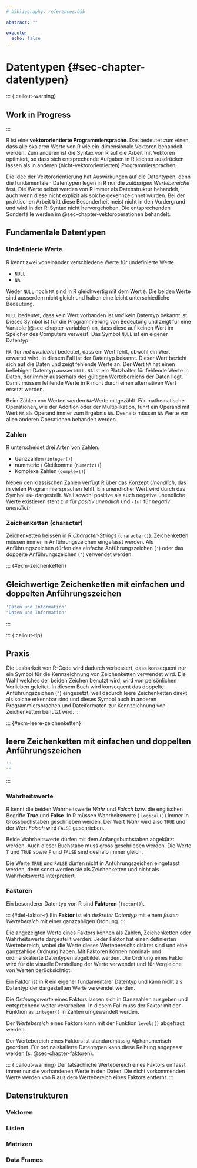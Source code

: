 ```yaml
---
# bibliography: references.bib

abstract: ""

execute: 
  echo: false
---
```

# Datentypen {#sec-chapter-datentypen}

::: {.callout-warning}
## Work in Progress
:::

R ist eine **vektororientierte Programmiersprache**. Das bedeutet zum einen, dass alle skalaren Werte von R wie ein-dimensionale Vektoren behandelt werden. Zum anderen ist die Syntax von R auf die Arbeit mit Vektoren optimiert, so dass sich entsprechende Aufgaben in R leichter ausdrücken lassen als in anderen (nicht-vektororientierten) Programmiersprachen.

Die Idee der Vektororientierung hat Auswirkungen auf die Datentypen, denn die fundamentalen Datentypen legen in R nur die *zulässigen Wertebereiche* fest. Die Werte selbst werden von R immer als Datenstruktur behandelt, auch wenn diese nicht explizit als solche gekennzeichnet wurden. Bei der praktischen Arbeit tritt diese Besonderheit meist nicht in den Vordergrund und wird in der R-Syntax nicht hervorgehoben. Die entsprechenden Sonderfälle werden im @sec-chapter-vektoroperationen behandelt.

## Fundamentale Datentypen


### Undefinierte Werte

R kennt zwei voneinander verschiedene Werte für undefinierte Werte. 

- `NULL` 
- `NA`

Weder `NULL` noch `NA` sind in R gleichwertig mit dem Wert `0`. Die beiden Werte sind ausserdem nicht gleich und haben eine leicht unterschiedliche Bedeutung.

`NULL` bedeutet, dass kein Wert vorhanden ist *und* kein Datentyp bekannt ist. Dieses Symbol ist für die Programmierung von Bedeutung und zeigt für eine Variable (@sec-chapter-variablen) an, dass diese auf keinen Wert im Speicher des Computers verweist. Das Symbol `NULL` ist ein eigener Datentyp.

`NA` (für *not available*) bedeutet, dass ein Wert fehlt, obwohl ein Wert erwartet wird. In diesem Fall ist der Datentyp bekannt. Dieser Wert bezieht sich auf die Daten und zeigt fehlende Werte an. Der Wert `NA` hat einen beliebigen Datentyp ausser `NULL`. `NA` ist ein Platzhalter für fehlende Werte in Daten, der immer ausserhalb des gültigen Wertebereichs der Daten liegt. Damit müssen fehlende Werte in R nicht durch einen alternativen Wert ersetzt werden. 

Beim Zählen von Werten werden `NA`-Werte mitgezählt. Für mathematische Operationen, wie der Addition oder der Multiplikation, führt ein Operand mit Wert `NA` als Operand immer zum Ergebnis `NA`. Deshalb müssen `NA` Werte vor allen anderen Operationen behandelt werden. 


### Zahlen

R unterscheidet drei Arten von Zahlen:

- Ganzzahlen (`integer()`)
- nummeric / Gleitkomma (`numeric()`)
- Komplexe Zahlen (`complex()`)

Neben den klassischen Zahlen verfügt R über das Konzept *Unendlich*, das in vielen Programmiersprachen fehlt. Ein unendlicher Wert wird durch das Symbol `INF` dargestellt. Weil sowohl positive als auch negative unendliche Werte existieren steht `Inf` für *positiv unendlich* und `-Inf` für *negativ unendlich* 

### Zeichenketten (character)

Zeichenketten heissen in R *Character-Strings* (`character()`). Zeichenketten müssen immer in Anführungszeichen eingefasst werden. Als Anführungszeichen dürfen das einfache Anführungszeichen (`'`) oder das doppelte Anführungszeichen (`"`) verwendet werden. 

::: {#exm-zeichenketten}
## Gleichwertige Zeichenketten mit einfachen und doppelten Anführungszeichen

```r
'Daten und Information'
"Daten und Information"
```
:::

::: {.callout-tip}
## Praxis
Die Lesbarkeit von R-Code wird dadurch verbessert, dass konsequent nur ein Symbol für die Kennzeichnung von Zeichenketten verwendet wird. Die Wahl welches der beiden Zeichen benutzt wird, wird von persönlichen Vorlieben geleitet. In diesem Buch wird konsequent das doppelte Anführungszeichen (`"`) eingesetzt, weil dadurch leere Zeichenketten direkt als solche erkennbar sind und dieses Symbol auch in anderen Programmiersprachen und Dateiformaten zur Kennzeichnung von Zeichenketten benutzt wird.
:::

::: {#exm-leere-zeichenketten}
## leere Zeichenketten mit einfachen und doppelten Anführungszeichen

```r
''
""
```
:::



### Wahrheitswerte

R kennt die beiden Wahrheitswerte *Wahr* und *Falsch* bzw. die englischen Begriffe **True** und **False**. In R müssen Wahrheitswerte ( `logical()`) immer in Grossbuchstaben geschrieben werden. Der Wert *Wahr* wird also `TRUE` und der Wert *Falsch* wird `FALSE` geschrieben. 

Beide Wahrheitswerte dürfen mit dem Anfangsbuchstaben abgekürzt werden. Auch dieser Buchstabe muss gross geschrieben werden. Die Werte `T` und `TRUE` sowie `F` und `FALSE` sind deshalb immer gleich.

Die Werte `TRUE` und `FALSE` dürfen nicht in Anführungszeichen eingefasst werden, denn sonst werden sie als Zeichenketten und nicht als Wahrheitswerte interpretiert. 

### Faktoren

Ein besonderer Datentyp von R sind **Faktoren** (`factor()`). 

::: {#def-faktor-r}
Ein **Faktor** ist ein *diskreter Datentyp* mit einem *festen Wertebereich* mit einer ganzzahligen Ordnung.
::: 

Die angezeigten Werte eines Faktors können als Zahlen, Zeichenketten oder Wahrheitswerte dargestellt werden. Jeder Faktor hat einen definierten Wertebereich, wobei die Werte dieses Wertebereichs diskret sind und eine ganzzahlige Ordnung haben. Mit Faktoren können nominal- und ordinalskalierte Datentypen abgebildet werden. Die Ordnung eines Faktor wird für die visuelle Darstellung der Werte verwendet und für Vergleiche von Werten berücksichtigt. 

Ein Faktor ist in R ein eigener fundamentaler Datentyp und kann nicht als Datentyp der dargestellten Werte verwendet werden.

Die *Ordnungswerte* eines Faktors lassen sich in Ganzzahlen ausgeben und entsprechend weiter verarbeiten. In diesem Fall muss der Faktor mit der Funktion `as.integer()` in Zahlen umgewandelt werden.

Der *Wertebereich* eines Faktors kann mit der Funktion `levels()` abgefragt werden. 

Der Wertebereich eines Faktors ist standardmässig Alphanumerisch geordnet. Für ordinalskalierte Datentypen kann diese Reihung angepasst werden (s. @sec-chapter-faktoren). 

::: {.callout-warning}
Der tatsächliche Wertebereich eines Faktors umfasst immer nur die vorhandenen Werte in den Daten. Die nicht vorkommenden Werte werden von R aus dem Wertebereich eines Faktors entfernt.
:::

## Datenstrukturen

### Vektoren

### Listen

### Matrizen

### Data Frames
